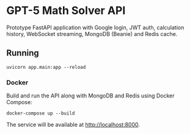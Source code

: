 # GPT-5 Math Solver API

Prototype FastAPI application with Google login, JWT auth, calculation history, WebSocket streaming, MongoDB (Beanie) and Redis cache.

## Running

```
uvicorn app.main:app --reload
```

### Docker

Build and run the API along with MongoDB and Redis using Docker Compose:

```
docker-compose up --build
```

The service will be available at [http://localhost:8000](http://localhost:8000).
